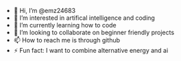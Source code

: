 - 👋 Hi, I’m @emz24683
- 👀 I’m interested in artifical intelligence and coding
- 🌱 I’m currently learning how to code
- 💞️ I’m looking to collaborate on beginner friendly projects
- 📫 How to reach me is through github
- ⚡ Fun fact: I want to combine alternative energy and ai

<!---
emz24683/emz24683 is a ✨ special ✨ repository because its `README.md` (this file) appears on your GitHub profile.
You can click the Preview link to take a look at your changes.
--->
